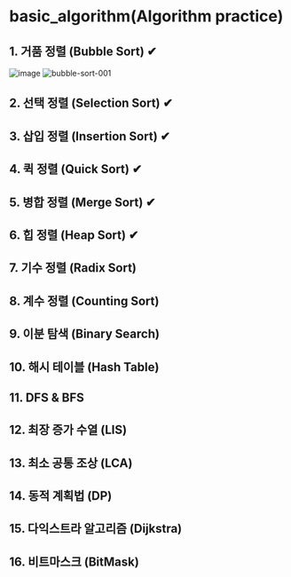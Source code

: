 # basic_algorithm(Algorithm practice)

## 1. 거품 정렬 (Bubble Sort) ✔
![image](https://user-images.githubusercontent.com/43003110/145008053-c1aa3c84-dfaa-4ba0-905e-fd43ee58bda4.png)
![bubble-sort-001](https://user-images.githubusercontent.com/43003110/145008292-9317e75a-0452-4479-b19d-df0e9249b734.gif)


## 2. 선택 정렬 (Selection Sort)  ✔ 

## 3. 삽입 정렬 (Insertion Sort)  ✔

## 4. 퀵 정렬 (Quick Sort)  ✔

## 5. 병합 정렬 (Merge Sort)  ✔

## 6. 힙 정렬 (Heap Sort) ✔

## 7. 기수 정렬 (Radix Sort)

## 8. 계수 정렬 (Counting Sort)

## 9. 이분 탐색 (Binary Search)

## 10. 해시 테이블 (Hash Table)

## 11. DFS & BFS

## 12. 최장 증가 수열 (LIS)

## 13. 최소 공통 조상 (LCA)

## 14. 동적 계획법 (DP)

## 15. 다익스트라 알고리즘 (Dijkstra)

## 16. 비트마스크 (BitMask)


